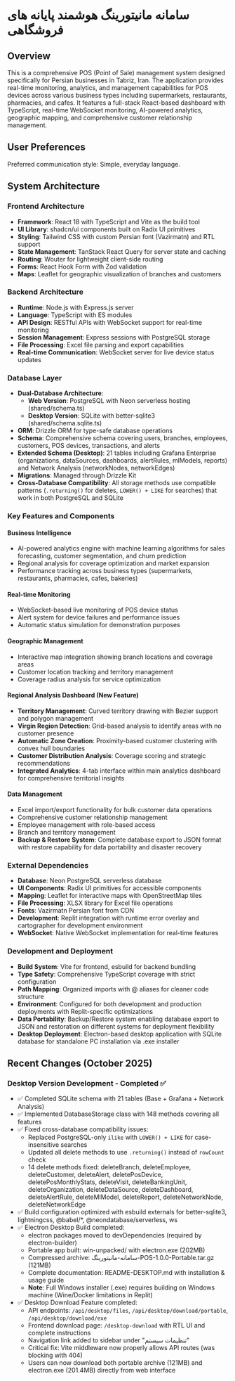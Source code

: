# سامانه مانیتورینگ هوشمند پایانه های فروشگاهی

## Overview

This is a comprehensive POS (Point of Sale) management system designed specifically for Persian businesses in Tabriz, Iran. The application provides real-time monitoring, analytics, and management capabilities for POS devices across various business types including supermarkets, restaurants, pharmacies, and cafes. It features a full-stack React-based dashboard with TypeScript, real-time WebSocket monitoring, AI-powered analytics, geographic mapping, and comprehensive customer relationship management.

## User Preferences

Preferred communication style: Simple, everyday language.

## System Architecture

### Frontend Architecture
- **Framework**: React 18 with TypeScript and Vite as the build tool
- **UI Library**: shadcn/ui components built on Radix UI primitives
- **Styling**: Tailwind CSS with custom Persian font (Vazirmatn) and RTL support
- **State Management**: TanStack React Query for server state and caching
- **Routing**: Wouter for lightweight client-side routing
- **Forms**: React Hook Form with Zod validation
- **Maps**: Leaflet for geographic visualization of branches and customers

### Backend Architecture
- **Runtime**: Node.js with Express.js server
- **Language**: TypeScript with ES modules
- **API Design**: RESTful APIs with WebSocket support for real-time monitoring
- **Session Management**: Express sessions with PostgreSQL storage
- **File Processing**: Excel file parsing and export capabilities
- **Real-time Communication**: WebSocket server for live device status updates

### Database Layer
- **Dual-Database Architecture**: 
  - **Web Version**: PostgreSQL with Neon serverless hosting (shared/schema.ts)
  - **Desktop Version**: SQLite with better-sqlite3 (shared/schema.sqlite.ts)
- **ORM**: Drizzle ORM for type-safe database operations
- **Schema**: Comprehensive schema covering users, branches, employees, customers, POS devices, transactions, and alerts
- **Extended Schema (Desktop)**: 21 tables including Grafana Enterprise (organizations, dataSources, dashboards, alertRules, mlModels, reports) and Network Analysis (networkNodes, networkEdges)
- **Migrations**: Managed through Drizzle Kit
- **Cross-Database Compatibility**: All storage methods use compatible patterns (`.returning()` for deletes, `LOWER() + LIKE` for searches) that work in both PostgreSQL and SQLite

### Key Features and Components

#### Business Intelligence
- AI-powered analytics engine with machine learning algorithms for sales forecasting, customer segmentation, and churn prediction
- Regional analysis for coverage optimization and market expansion
- Performance tracking across business types (supermarkets, restaurants, pharmacies, cafes, bakeries)

#### Real-time Monitoring
- WebSocket-based live monitoring of POS device status
- Alert system for device failures and performance issues
- Automatic status simulation for demonstration purposes

#### Geographic Management
- Interactive map integration showing branch locations and coverage areas
- Customer location tracking and territory management
- Coverage radius analysis for service optimization

#### Regional Analysis Dashboard (New Feature)
- **Territory Management**: Curved territory drawing with Bezier support and polygon management
- **Virgin Region Detection**: Grid-based analysis to identify areas with no customer presence
- **Automatic Zone Creation**: Proximity-based customer clustering with convex hull boundaries
- **Customer Distribution Analysis**: Coverage scoring and strategic recommendations
- **Integrated Analytics**: 4-tab interface within main analytics dashboard for comprehensive territorial insights

#### Data Management
- Excel import/export functionality for bulk customer data operations
- Comprehensive customer relationship management
- Employee management with role-based access
- Branch and territory management
- **Backup & Restore System**: Complete database export to JSON format with restore capability for data portability and disaster recovery

### External Dependencies

- **Database**: Neon PostgreSQL serverless database
- **UI Components**: Radix UI primitives for accessible components
- **Mapping**: Leaflet for interactive maps with OpenStreetMap tiles
- **File Processing**: XLSX library for Excel file operations
- **Fonts**: Vazirmatn Persian font from CDN
- **Development**: Replit integration with runtime error overlay and cartographer for development environment
- **WebSocket**: Native WebSocket implementation for real-time features

### Development and Deployment
- **Build System**: Vite for frontend, esbuild for backend bundling
- **Type Safety**: Comprehensive TypeScript coverage with strict configuration
- **Path Mapping**: Organized imports with @ aliases for cleaner code structure
- **Environment**: Configured for both development and production deployments with Replit-specific optimizations
- **Data Portability**: Backup/Restore system enabling database export to JSON and restoration on different systems for deployment flexibility
- **Desktop Deployment**: Electron-based desktop application with SQLite database for standalone PC installation via .exe installer

## Recent Changes (October 2025)

### Desktop Version Development - Completed ✅
- ✅ Completed SQLite schema with 21 tables (Base + Grafana + Network Analysis)
- ✅ Implemented DatabaseStorage class with 148 methods covering all features
- ✅ Fixed cross-database compatibility issues:
  - Replaced PostgreSQL-only `ilike` with `LOWER() + LIKE` for case-insensitive searches
  - Updated all delete methods to use `.returning()` instead of `rowCount` check
  - 14 delete methods fixed: deleteBranch, deleteEmployee, deleteCustomer, deleteAlert, deletePosDevice, deletePosMonthlyStats, deleteVisit, deleteBankingUnit, deleteOrganization, deleteDataSource, deleteDashboard, deleteAlertRule, deleteMlModel, deleteReport, deleteNetworkNode, deleteNetworkEdge
- ✅ Build configuration optimized with esbuild externals for better-sqlite3, lightningcss, @babel/*, @neondatabase/serverless, ws
- ✅ Electron Desktop Build completed:
  - electron packages moved to devDependencies (required by electron-builder)
  - Portable app built: win-unpacked/ with electron.exe (202MB)
  - Compressed archive: سامانه-مانیتورینگ-POS-1.0.0-Portable.tar.gz (121MB)
  - Complete documentation: README-DESKTOP.md with installation & usage guide
  - **Note**: Full Windows installer (.exe) requires building on Windows machine (Wine/Docker limitations in Replit)
- ✅ Desktop Download Feature completed:
  - API endpoints: `/api/desktop/files`, `/api/desktop/download/portable`, `/api/desktop/download/exe`
  - Frontend download page: `/desktop-download` with RTL UI and complete instructions
  - Navigation link added to sidebar under "تنظیمات سیستم"
  - Critical fix: Vite middleware now properly allows API routes (was blocking with 404)
  - Users can now download both portable archive (121MB) and electron.exe (201.4MB) directly from web interface
